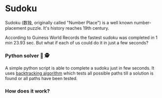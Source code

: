 # Sudoku 
Sudoku (数独,  originally called "Number Place") is a well known number-placement puzzle. It's history reaches 19th century.

According to Guiness World Records the fastest sudoku was completed in 1 min 23.93 sec. But what if each of us could do it in just a few seconds?


### Python solver 🤯 🕵

A simple python script is able to complete a sudoku just in few seconds. It uses [backtracking algorithm](https://en.wikipedia.org/wiki/Backtracking) which tests all possible paths till a solution is found or all paths have been tested.

### How does it work?

